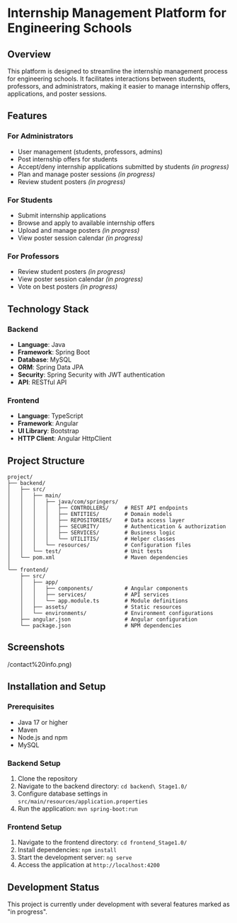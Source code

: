 # Internship Management Platform for Engineering Schools

## Overview
This platform is designed to streamline the internship management process for engineering schools. It facilitates interactions between students, professors, and administrators, making it easier to manage internship offers, applications, and poster sessions.

## Features

### For Administrators
- User management (students, professors, admins)
- Post internship offers for students
- Accept/deny internship applications submitted by students *(in progress)*
- Plan and manage poster sessions *(in progress)*
- Review student posters *(in progress)*

### For Students
- Submit internship applications
- Browse and apply to available internship offers
- Upload and manage posters *(in progress)*
- View poster session calendar *(in progress)*

### For Professors
- Review student posters *(in progress)*
- View poster session calendar *(in progress)*
- Vote on best posters *(in progress)*

## Technology Stack

### Backend
- **Language**: Java
- **Framework**: Spring Boot
- **Database**: MySQL
- **ORM**: Spring Data JPA
- **Security**: Spring Security with JWT authentication
- **API**: RESTful API

### Frontend
- **Language**: TypeScript
- **Framework**: Angular
- **UI Library**: Bootstrap
- **HTTP Client**: Angular HttpClient

## Project Structure

```
project/
├── backend/
│   ├── src/
│   │   ├── main/
│   │   │   ├── java/com/springers/
│   │   │   │   ├── CONTROLLERS/     # REST API endpoints
│   │   │   │   ├── ENTITIES/        # Domain models
│   │   │   │   ├── REPOSITORIES/    # Data access layer
│   │   │   │   ├── SECURITY/        # Authentication & authorization
│   │   │   │   ├── SERVICES/        # Business logic
│   │   │   │   └── UTILITIS/        # Helper classes
│   │   │   └── resources/           # Configuration files
│   │   └── test/                    # Unit tests
│   └── pom.xml                      # Maven dependencies
│
└── frontend/
    ├── src/
    │   ├── app/
    │   │   ├── components/          # Angular components
    │   │   ├── services/            # API services
    │   │   └── app.module.ts        # Module definitions
    │   ├── assets/                  # Static resources
    │   └── environments/            # Environment configurations
    ├── angular.json                 # Angular configuration
    └── package.json                 # NPM dependencies
```

## Screenshots
/contact%20info.png)

## Installation and Setup

### Prerequisites
- Java 17 or higher
- Maven
- Node.js and npm
- MySQL

### Backend Setup
1. Clone the repository
2. Navigate to the backend directory: `cd backend\ Stage1.0/`
3. Configure database settings in `src/main/resources/application.properties`
4. Run the application: `mvn spring-boot:run`

### Frontend Setup
1. Navigate to the frontend directory: `cd frontend_Stage1.0/`
2. Install dependencies: `npm install`
3. Start the development server: `ng serve`
4. Access the application at `http://localhost:4200`

## Development Status
This project is currently under development with several features marked as "in progress".
